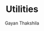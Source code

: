 ---
is_programmatic_layout_5: true
draft: false
title: Utilities
snippet: Utilities
image:
  src: /images/pseo/best-work-management-tools-for-utilities.jpg
  alt: utilities, task management, resource management, productivity
publishDate: 2024-12-27
category: ""
author: Gayan Thakshila
tags:
  - utilities
  - Tips
  - Open-Source
  - Team
content_01: |
    The utilities industry is essential for providing essential services like water, electricity, and gas, often facing unique challenges such as regulatory compliance, aging infrastructure, and fluctuating demand. Effective task management tools are vital for success in this sector, as they help streamline operations, enhance communication, and ensure timely project completion while navigating complex regulatory landscapes.',
content_02: |
    Worklenz helps utility providers streamline maintenance schedules, track resources, and enhance team coordination.
description: Discover the best work management tools for utilities including WorkLenz, designed for your specific needs.
related: [best-work-management-tools-for-energy, best-work-management-tools-for-environmental-services, best-work-management-tools-for-public-sector, best-work-management-tools-for-supply-chain-&-procurement]
---